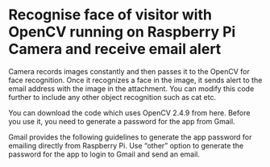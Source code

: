 # Recognise face of visitor with OpenCV running on Raspberry Pi Camera and receive email alert

Camera records images constantly and then passes it to the OpenCV for face recognition. 
Once it recognizes a face in the image, it sends alert to the email address with the image in the attachment. 
You can modify this code further to include any other object recognition such as cat etc.

You can download the code which uses OpenCV 2.4.9 from here. Before you use it, you need to generate a password for 
the app from Gmail.

Gmail provides the following guidelines to generate the app password for emailing directly from Raspberry Pi. 
Use “other” option to generate the password for the app to login to Gmail and send an email.
